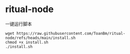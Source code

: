 # ritual-node
一键运行脚本
```
wget https://raw.githubusercontent.com/ToanBm/ritual-node/refs/heads/main/install.sh
chmod +x install.sh
./install.sh
```


